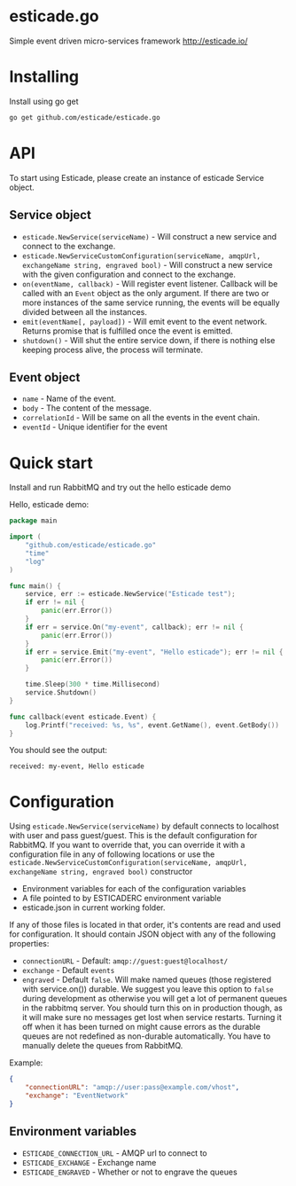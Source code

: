 # esticade.go
Simple event driven micro-services framework http://esticade.io/

# Installing 
Install using go get
``` bash
go get github.com/esticade/esticade.go
```

# API

To start using Esticade, please create an instance of esticade Service
object. 

## Service object

- `esticade.NewService(serviceName)` - Will construct a new service and connect to the exchange.                            
- `esticade.NewServiceCustomConfiguration(serviceName, amqpUrl, exchangeName string, engraved bool)` - Will construct a new service with 
the given configuration and connect to the exchange.                            
- `on(eventName, callback)` - Will register event listener. Callback will be called with an `Event` object as the only 
argument. If there are two or more instances of the same service running, the events will be equally divided between all the instances. 
- `emit(eventName[, payload])` - Will emit event to the event network. Returns promise that is fulfilled once the event is emitted.
- `shutdown()` - Will shut the entire service down, if there is nothing else keeping process alive, the process will terminate.

## Event object

- `name` - Name of the event.
- `body` - The content of the message.
- `correlationId` - Will be same on all the events in the event chain.
- `eventId` - Unique identifier for the event


# Quick start

Install and run RabbitMQ and try out the hello esticade demo

Hello, esticade demo:
```go
package main

import (
	"github.com/esticade/esticade.go"
	"time"
	"log"
)

func main() {
	service, err := esticade.NewService("Esticade test");
	if err != nil {
		panic(err.Error())
	}
	if err = service.On("my-event", callback); err != nil {
		panic(err.Error())
	}
	if err = service.Emit("my-event", "Hello esticade"); err != nil {
		panic(err.Error())
	}

	time.Sleep(300 * time.Millisecond)
	service.Shutdown()
}

func callback(event esticade.Event) {
	log.Printf("received: %s, %s", event.GetName(), event.GetBody())
}
```

You should see the output:
```
received: my-event, Hello esticade
```

# Configuration

Using `esticade.NewService(serviceName)` by default connects to localhost with user and pass guest/guest. This is the default configuration
for RabbitMQ. If you want to override that, you can override it with a configuration file in any of following locations or use the 
`esticade.NewServiceCustomConfiguration(serviceName, amqpUrl, exchangeName string, engraved bool)` constructor

- Environment variables for each of the configuration variables
- A file pointed to by ESTICADERC environment variable
- esticade.json in current working folder.

If any of those files is located in that order, it's contents are read and used for configuration. It should contain
JSON object with any of the following properties: 

- `connectionURL` - Default: `amqp://guest:guest@localhost/`
- `exchange` - Default `events`
- `engraved` - Default `false`. Will make named queues (those registered with service.on()) durable. We suggest you leave this
option to `false` during development as otherwise you will get a lot of permanent queues in the rabbitmq server. You should
turn this on in production though, as it will make sure no messages get lost when service restarts. Turning it off when it
has been turned on might cause errors as the durable queues are not redefined as non-durable automatically. You have
to manually delete the queues from RabbitMQ.

Example:

```json
{ 
    "connectionURL": "amqp://user:pass@example.com/vhost",
    "exchange": "EventNetwork"
}
```

## Environment variables

- `ESTICADE_CONNECTION_URL` - AMQP url to connect to
- `ESTICADE_EXCHANGE` - Exchange name
- `ESTICADE_ENGRAVED` - Whether or not to engrave the queues 
